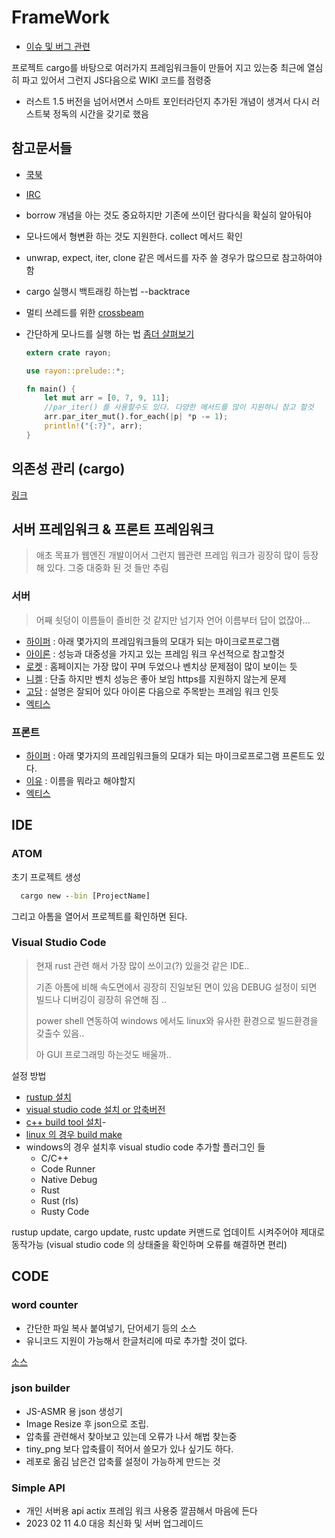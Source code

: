 # FrameWork

- [이슈 및 버그 관련](https://github.com/sipubot/WIKI/blob/master/Compiler/Rust/ISSUE&BUG.md)

프로젝트 cargo를 바탕으로 여러가지 프레임워크들이 만들어 지고 있는중
최근에 열심히 파고 있어서 그런지 JS다음으로 WIKI 코드를 점령중

- 러스트 1.5 버전을 넘어서면서 스마트 포인터라던지 추가된 개념이 생겨서 다시 러스트북 정독의 시간을 갖기로 했음

## 참고문서들

- [쿡북](https://rust-lang-nursery.github.io/rust-cookbook/intro.html)
- [IRC](https://client00.chat.mibbit.com/?server=irc.mozilla.org&channel=%23rust)

- borrow 개념을 아는 것도 중요하지만 기존에 쓰이던 람다식을 확실히 알아둬야
- 모나드에서 형변환 하는 것도 지원한다. collect 메서드 확인
- unwrap, expect, iter, clone 같은 메서드를 자주 쓸 경우가 많으므로 참고하여야 함
- cargo 실행시 백트래킹 하는법 --backtrace
- 멀티 쓰레드를 위한 [crossbeam](https://docs.rs/crossbeam/0.7.1/crossbeam/)
- 간단하게 모나드를 실행 하는 법 [좀더 살펴보기](https://rust-lang-nursery.github.io/rust-cookbook/concurrency/parallel.html)

  ```rust
  extern crate rayon;

  use rayon::prelude::*;

  fn main() {
      let mut arr = [0, 7, 9, 11];
      //par_iter() 를 사용할수도 있다. 다양한 메서드를 많이 지원하니 참고 할것
      arr.par_iter_mut().for_each(|p| *p -= 1);
      println!("{:?}", arr);
  }
  ```

## 의존성 관리 (cargo)

[링크](https://crates.io/)

## 서버 프레임워크 & 프론트 프레임워크

> 애초 목표가 웹엔진 개발이어서 그런지 웹관련 프레임 워크가 굉장히 많이 등장해 있다. 그중 대중화 된 것 들만 추림

### 서버

>어째 쇳덩이 이름들이 즐비한 것 같지만 넘기자 언어 이름부터 답이 없잖아...

- [하이퍼](https://hyper.rs/) : 아래 몇가지의 프레임워크들의 모대가 되는 마이크로프로그램
- [아이론](http://ironframework.io/) : 성능과 대중성을 가지고 있는 프레임 워크 우선적으로 참고할것
- [로켓](https://rocket.rs/) : 홈페이지는 가장 많이 꾸며 두었으나 벤치상 문제점이 많이 보이는 듯
- [니켈](http://nickel-org.github.io/) : 단출 하지만 벤치 성능은 좋아 보임 https를 지원하지 않는게 문제
- [고담](https://gotham.rs/) : 설명은 잘되어 있다 아이론 다음으로 주목받는 프레임 워크 인듯
- [엑티스](https://actix.rs/)

### 프론트

- [하이퍼](https://hyper.rs/) : 아래 몇가지의 프레임워크들의 모대가 되는 마이크로프로그램 프론트도 있다.
- [이유](https://github.com/DenisKolodin/yew) : 이름을 뭐라고 해야할지
- [엑티스](https://actix.rs/)

## IDE

### ATOM

초기 프로젝트 생성

```cmd
  cargo new --bin [ProjectName]
```

그리고 아톰을 열어서 프로젝트를 확인하면 된다.

### Visual Studio Code

>현재 rust 관련 해서 가장 많이 쓰이고(?) 있을것 같은 IDE..
>
>기존 아톰에 비해 속도면에서 굉장히 진일보된 면이 있음 DEBUG 설정이 되면 빌드나 디버깅이 굉장히 유연해 짐 ..
>
>power shell 연동하여 windows 에서도 linux와 유사한 환경으로 빌드환경을 갖출수 있음..
>
>아 GUI 프로그래밍 하는것도 배울까..

설정 방법

- [rustup 설치](https://rustup.rs/)
- [visual studio code 설치 or 압축버전](https://code.visualstudio.com/)
- [c++ build tool 설치](https://visualstudio.microsoft.com/ko/visual-cpp-build-tools/?rr=https%3A%2F%2Fgithub.com%2F)-
- [linux 의 경우 build make](https://sagiegurari.github.io/cargo-make/)
- windows의 경우 설치후 visual studio code 추가할 플러그인 들
  - C/C++
  - Code Runner
  - Native Debug
  - Rust
  - Rust (rls)
  - Rusty Code

rustup update, cargo update, rustc update 커맨드로 업데이트 시켜주어야 제대로 동작가능
(visual studio code 의 상태줄을 확인하며 오류를 해결하면 편리)

## CODE

### word counter

- 간단한 파일 복사 붙여넣기, 단어세기 등의 소스
- 유니코드 지원이 가능해서 한글처리에 따로 추가할 것이 없다.

[소스](https://github.com/sipubot/WIKI/blob/master/Compiler/Rust/word_counter.rs)

### json builder

- JS-ASMR 용 json 생성기
- Image Resize 후 json으로 조립.
- 압축률 관련해서 찾아보고 있는데 오류가 나서 해법 찾는중
- tiny_png 보다 압축률이 적어서 쓸모가 있나 싶기도 하다.
- 레포로 옮김 남은건 압축률 설정이 가능하게 만드는 것

### Simple API

- 개인 서버용 api actix 프레임 워크 사용중 깔끔해서 마음에 든다
- 2023 02 11  4.0 대응 최신화 및 서버 업그레이드
